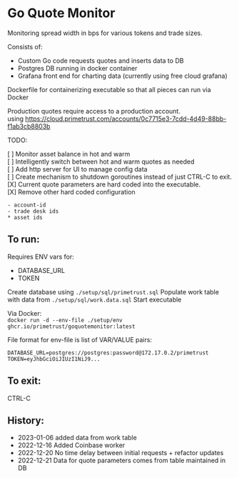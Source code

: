 Go Quote Monitor
=================

Monitoring spread width in bps for various tokens and trade sizes.

Consists of:
* Custom Go code requests quotes and inserts data to DB
* Postgres DB running in docker container
* Grafana front end for charting data (currently using free cloud grafana)

Dockerfile for containerizing executable so that all pieces can run via Docker


Production quotes require access to a production account.  
using https://cloud.primetrust.com/accounts/0c7715e3-7cdd-4d49-88bb-f1ab3cb8803b



TODO:  

[ ] Monitor asset balance in hot and warm  
[ ] Intelligently switch between hot and warm quotes as needed  
[ ] Add http server for UI to manage config data  
[ ] Create mechanism to shutdown goroutines instead of just CTRL-C to exit.  
[X] Current quote parameters are hard coded into the executable.  
[X] Remove other hard coded configuration  

    - account-id  
    - trade desk ids  
    * asset ids  

To run:
-------

Requires ENV vars for:

* DATABASE_URL
* TOKEN

Create database using `./setup/sql/primetrust.sql`
Populate work table with data from `./setup/sql/work.data.sql`
Start executable


Via Docker:  
`docker run -d --env-file ./setup/env ghcr.io/primetrust/goquotemonitor:latest`

File format for env-file is list of VAR/VALUE pairs:

```
DATABASE_URL=postgres://postgres:password@172.17.0.2/primetrust
TOKEN=eyJhbGciOiJIUzI1NiJ9...
```

To exit:
--------

CTRL-C


History:
--------

* 2023-01-06 added data from work table
* 2022-12-16 Added Coinbase worker
* 2022-12-20 No time delay between initial requests + refactor updates
* 2022-12-21 Data for quote parameters comes from table maintained in DB

